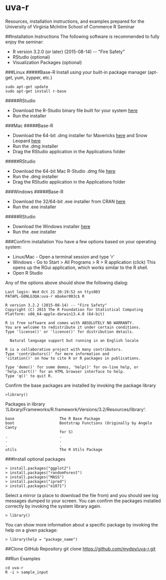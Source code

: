 # uva-r
Resources, installation instructions, and examples prepared for the University of Virginia McIntire School of Commerce R Seminar

##Installation Instructions
The following software is recommended to fully enjoy the seminar:

* R version 3.2.0 (or later) (2015-08-14) -- "Fire Safety"
* RStudio (optional)
* Visualization Packages (optional)


###Linux
#####Base-R
Install using your built-in package manager (apt-get, yum, zypper, etc.)

	sudo apt-get update
    sudo apt-get install r-base		

#####RStudio

* Download the R-Studio binary file built for your system [here](https://www.rstudio.com/products/rstudio/download/)
* Run the installer 

###Mac
#####Base-R

* Download the 64-bit .dmg installer for Mavericks [here](http://cran.us.r-project.org/bin/macosx/R-3.2.2.pkg) and Snow Leopard [here](http://cran.us.r-project.org/bin/macosx/R-3.2.1-snowleopard.pkg)
* Run the .dmg installer
* Drag the RStudio application in the Applications folder

#####RStudio

* Download the 64-bit Mac R-Studio .dmg file [here](https://www.rstudio.com/products/rstudio/download/)
* Run the .dmg installer
* Drag the RStudio application in the Applications folder

###Windows 
#####Base-R

* Download the 32/64-bit .exe installer from CRAN [here](http://cran.us.r-project.org/bin/windows/base/R-3.2.2-win.exe)
* Run the .exe installer

#####RStudio 

* Download the Windows installer [here](https://download1.rstudio.org/RStudio-0.99.486.exe)
* Run the .exe installer

###Confirm installation
You have a few options based on your operating system: 

* Linux/Mac - Open a terminal session and type 'r'
* Windows - Go to Start > All Programs > R > R application (click)
	This opens up the RGui application, which works similar to the R shell. 
* Open R Studio

Any of the options above should show the following dialog:

	Last login: Wed Oct 21 20:19:52 on ttys003
	PATAPL-G0NLG3QA:uva-r mbaker003c$ R
	
	R version 3.2.2 (2015-08-14) -- "Fire Safety"
	Copyright (C) 2015 The R Foundation for Statistical Computing
	Platform: x86_64-apple-darwin13.4.0 (64-bit)
	
	R is free software and comes with ABSOLUTELY NO WARRANTY.
	You are welcome to redistribute it under certain conditions.
	Type 'license()' or 'licence()' for distribution details.
	
	  Natural language support but running in an English locale
	  
	R is a collaborative project with many contributors.
	Type 'contributors()' for more information and
	'citation()' on how to cite R or R packages in publications.
	
	Type 'demo()' for some demos, 'help()' for on-line help, or
	'help.start()' for an HTML browser interface to help.
	Type 'q()' to quit R.

Confirm the base packages are installed by invoking the package library

	>library()

Packages in library ‘/Library/Frameworks/R.framework/Versions/3.2/Resources/library’:

	base                    The R Base Package
	boot                    Bootstrap Functions (Originally by Angelo Canty
	                        for S)
	.						.
	.						.	
	.						.
	utils                   The R Utils Package

###Install optional packages

	> install.packages("ggplot2")   
	> install.packages("randomForest")   
	> install.packages("MASS")
	> install.packages("ipred")
	> install.packages("e1071")

Select a mirror (a place to download the file from) and you should see log messages dumped to your screen. 
You can confirm the packages installed correctly by invoking the system library again. 

	> library()

You can show more information about a specific package by invoking the help on a given package:

	> library(help = "package_name")

##Clone GitHub Repository
	git clone https://github.com/mydpy/uva-r.git

##Run Examples

	cd uva-r 
	R -i > sample_input

